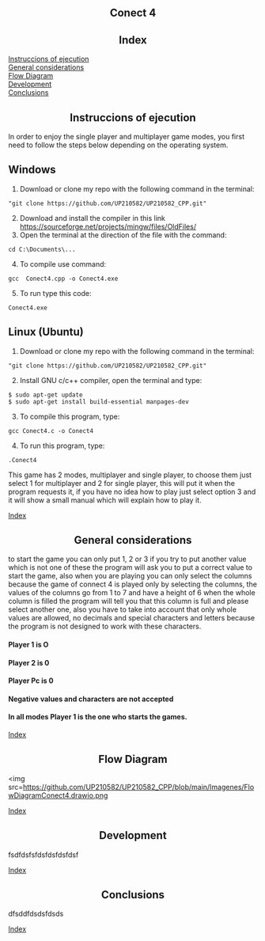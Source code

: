 <div align= "center">

## Conect 4

## Index
</div>

[Instruccions of  ejecution](#Instruccions-of-ejecution)  
[General considerations](#General-considerations)  
[Flow Diagram](#Flow-Diagram)  
[Development](#Development)  
[Conclusions](#Conclusions)  

<div align= "center">

## Instruccions of  ejecution
</div>
In order to enjoy the single player and multiplayer game modes, you first need to follow the steps below depending on the operating system.
<h2> Windows </h2>

1. Download or clone my repo with the following command in the terminal:
   
~~~
"git clone https://github.com/UP210582/UP210582_CPP.git"
~~~

2. Download and install the compiler in this link https://sourceforge.net/projects/mingw/files/OldFiles/ 
3. Open the terminal at the direction of the file with the command:

~~~
cd C:\Documents\...
~~~

4. To compile use command:

~~~
gcc  Conect4.cpp -o Conect4.exe
~~~

5. To run type this code:

~~~
Conect4.exe
~~~

<h2> Linux (Ubuntu)</h2>

1. Download or clone my repo with the following command in the terminal:
   
~~~
"git clone https://github.com/UP210582/UP210582_CPP.git"
~~~

2. Install GNU c/c++ compiler, open the terminal and type:

~~~
$ sudo apt-get update
$ sudo apt-get install build-essential manpages-dev
~~~

3. To compile this program, type:

~~~
gcc Conect4.c -o Conect4
~~~

4. To run this program, type:
   
~~~
.Conect4
~~~

This game has 2 modes, multiplayer and single player, to choose them just select 1 for multiplayer and 2 for single player, this will put it when the program requests it, if you have no idea how to play just select option 3 and it will show a small manual which will explain how to play it.

[Index](#Index) 

<div align= "center">

## General considerations
</div>

to start the game you can only put 1, 2 or 3 if you try to put another value which is not one of these the program will ask you to put a correct value to start the game, also when you are playing you can only select the columns because the game of connect 4 is played only by selecting the columns, the values of the columns go from 1 to 7 and have a height of 6 when the whole column is filled the program will tell you that this column is full and please select another one, also you have to take into account that only whole values are allowed, no decimals and special characters and letters because the program is not designed to work with these characters.
#### Player 1 is O
#### Player 2 is 0
#### Player Pc is 0
#### Negative values and characters are not accepted
#### In all modes Player 1 is the one who starts the games.

[Index](#Index) 

<div align= "center">

## Flow Diagram
</div>

<img src=https://github.com/UP210582/UP210582_CPP/blob/main/Imagenes/FlowDiagramConect4.drawio.png

[Index](#Index) 

<div align= "center">

## Development
</div>
fsdfdsfsfdsfdsfdsfdsf

[Index](#Index) 

<div align= "center">

## Conclusions
</div>
dfsddfdsdsfdsds

[Index](#Index) 